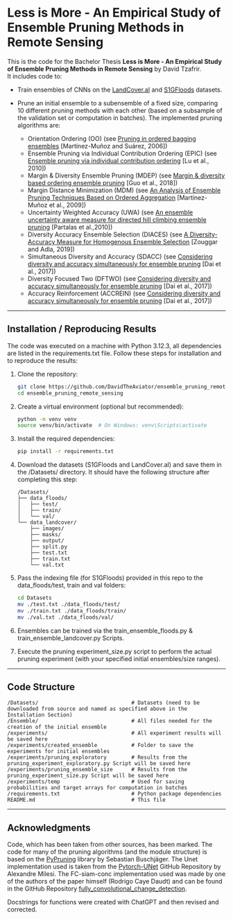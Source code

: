 
# Less is More - An Empirical Study of Ensemble Pruning Methods in Remote Sensing

This is the code for the Bachelor Thesis **Less is More - An Empirical Study of Ensemble Pruning Methods in Remote Sensing** by David Tzafrir.  
It includes code to:

- Train ensembles of CNNs on the [LandCover.aI](https://landcover.ai.linuxpolska.com/) and [S1GFloods](https://github.com/Tamer-Saleh/S1GFlood-Detection) datasets.
- Prune an initial ensemble to a subensemble of a fixed size, comparing 10 different pruning methods with each other (based on a subsample of the validation set or computation in batches). The implemented pruning algorithms are:

    * Orientation Ordering (OO) (see [Pruning in ordered bagging ensembles](https://doi.org/10.1145/1143844.1143921) [Martínez-Muñoz and Suárez, 2006])
    * Ensemble Pruning via Individual Contribution Ordering (EPIC) (see [Ensemble pruning via individual contribution ordering](https://doi.org/10.1145/1835804.1835914) [Lu et al., 2010])
    * Margin & Diversity Ensemble Pruning (MDEP) (see [Margin & diversity based ordering ensemble pruning](https://doi.org/10.1016/j.neucom.2017.06.052) [Guo et al., 2018])
    * Margin Distance Minimization (MDM) (see [An Analysis of Ensemble Pruning Techniques Based on Ordered Aggregation](https://doi.org/10.1109/TPAMI.2008.78) [Martínez-Muñoz et al., 2009])
    * Uncertainty Weighted Accuracy (UWA) (see [An ensemble uncertainty aware measure for directed hill climbing ensemble pruning](https://doi.org/10.1007/s10994-010-5172-0) [Partalas et al.,2010])
    * Diversity Accuracy Ensemble Selection (DIACES) (see [A Diversity-Accuracy Measure for Homogenous Ensemble Selection](https://doi.org/10.9781/ijimai.2018.06.005) [Zouggar and Adla, 2019])
    * Simultaneous Diversity and Accuracy (SDACC) (see [Considering diversity and accuracy simultaneously for ensemble pruning](https://doi.org/10.1016/j.asoc.2017.04.058) [Dai et al., 2017])
    * Diversity Focused Two (DFTWO) (see [Considering diversity and accuracy simultaneously for ensemble pruning](https://doi.org/10.1016/j.asoc.2017.04.058) [Dai et al., 2017])
    * Accuracy Reinforcement (ACCREIN) (see [Considering diversity and accuracy simultaneously for ensemble pruning](https://doi.org/10.1016/j.asoc.2017.04.058) [Dai et al., 2017])

---

## Installation / Reproducing Results

The code was executed on a machine with Python 3.12.3, all dependencies are listed in the requirements.txt file. Follow these steps for installation and to reproduce the results:

1. Clone the repository:
   ```bash
   git clone https://github.com/DavidTheAviator/ensemble_pruning_remote_sensing.git
   cd ensemble_pruning_remote_sensing
   ```

2. Create a virtual environment (optional but recommended):
   ```bash
   python -m venv venv
   source venv/bin/activate  # On Windows: venv\Scripts\activate
   ```

3. Install the required dependencies:
   ```bash
   pip install -r requirements.txt
   ```

4. Download the datasets (S1GFloods and LandCover.aI) and save them in the /Datasets/ directory. It should have the following structure after completing this step:

    ```
    /Datasets/
    ├── data_floods/
    │   ├── test/
    │   ├── train/
    │   └── val/
    └── data_landcover/
        ├── images/
        ├── masks/
        ├── output/
        ├── split.py
        ├── test.txt
        ├── train.txt
        └── val.txt
    ```

5. Pass the indexing file (for S1GFloods) provided in this repo to the data_floods/test, train and val folders:

    ```bash
    cd Datasets
    mv ./test.txt ./data_floods/test/
    mv ./train.txt ./data_floods/train/
    mv ./val.txt ./data_floods/val/
    ```

6. Ensembles can be trained via the train_ensemble_floods.py & train_ensemble_landcover.py Scripts.
7. Execute the pruning experiment_size.py script to perform the actual pruning experiment (with your specified initial ensembles/size ranges).

---

## Code Structure

```
/Datasets/                              # Datasets (need to be downloaded from source and named as specified above in the Installation Section)
/Ensemble/                              # All files needed for the creation of the initial ensemble
/experiments/                           # All experiment results will be saved here
/experiments/created_ensemble           # Folder to save the experiments for initial ensembles
/experiments/pruning_exploratory        # Results from the pruning_experiment_exploratory.py Script will be saved here
/experiments/pruning_ensemble_size      # Results from the pruning_experiment_size.py Script will be saved here
/experiments/temp                       # Used for saving probabilities and target arrays for computation in batches
/requirements.txt                       # Python package dependencies
README.md                               # This file
```

---

## Acknowledgments

Code, which has been taken from other sources, has been marked. The code for many of the pruning algorithms (and the module structure) is based on the [PyPruning](https://github.com/sbuschjaeger/PyPruning) library by Sebastian Buschjäger. The Unet implementation used is taken from the [Pytorch-UNet](https://github.com/milesial/Pytorch-UNet) GitHub Repository by Alexandre Milesi. The FC-siam-conc implementation used was made by one of the authors of the paper himself (Rodrigo Caye Daudt) and can be found in the GitHub Repository [fully_convolutional_change_detection](https://github.com/rcdaudt/fully_convolutional_change_detection).

Docstrings for functions were created with ChatGPT and then revised and corrected.
